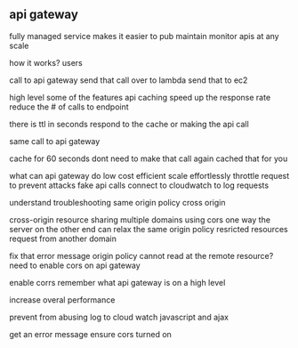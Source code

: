 api gateway
------------------------------

fully managed service makes it easier to pub maintain monitor apis at any scale

how it works?
users

call to api gateway
send that call over to lambda 
send that to ec2 

high level 
some of the features 
api caching 
speed up the response rate 
reduce the # of calls to endpoint 

there is ttl in seconds 
respond to the cache or making the api call 

same call to api gateway 

cache for 60 seconds 
dont need to make that call again 
cached that for you 

what can api gateway do 
low cost efficient 
scale effortlessly 
throttle request to prevent attacks 
    fake api calls
connect to cloudwatch to log requests 

understand 
    troubleshooting 
    same origin policy 
    cross origin

cross-origin resource sharing 
    multiple domains 
    using cors 
    one way the server on the other end can relax the same origin policy 
resricted resources request from another domain 

fix that error message 
origin policy cannot read at the remote resource?
    need to enable cors on api gateway 

enable corrs 
remember what api gateway is on a high level 

increase overal performance 

prevent from abusing 
log to cloud watch 
javascript and ajax 

get an error message 
ensure cors turned on 
